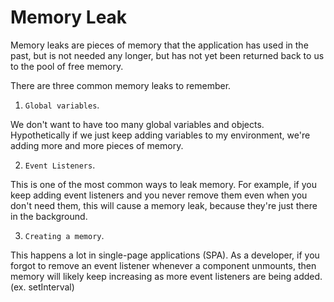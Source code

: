 # Memory Leak

Memory leaks are pieces of memory that the application has used in the past, but is not needed any longer, but has not yet been returned back to us to the pool of free memory.

There are three common memory leaks to remember.

1. `Global variables`.

We don't want to have too many global variables and objects. Hypothetically if we just keep adding variables to my environment, we're adding more and more pieces of memory.

2. `Event Listeners`.

This is one of the most common ways to leak memory. For example, if you keep adding event listeners and you never remove them even when you don't need them, this will cause a memory leak, because they're just there in the background.

3. `Creating a memory`.

This happens a lot in single-page applications (SPA). As a developer, if you forgot to remove an event listener whenever a component unmounts, then memory will likely keep increasing as more event listeners are being added. (ex. setInterval)
